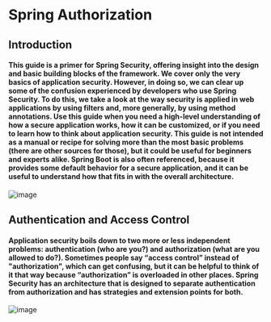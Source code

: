 # Spring Authorization

## Introduction
#### This guide is a primer for Spring Security, offering insight into the design and basic building blocks of the framework. We cover only the very basics of application security. However, in doing so, we can clear up some of the confusion experienced by developers who use Spring Security. To do this, we take a look at the way security is applied in web applications by using filters and, more generally, by using method annotations. Use this guide when you need a high-level understanding of how a secure application works, how it can be customized, or if you need to learn how to think about application security. This guide is not intended as a manual or recipe for solving more than the most basic problems (there are other sources for those), but it could be useful for beginners and experts alike. Spring Boot is also often referenced, because it provides some default behavior for a secure application, and it can be useful to understand how that fits in with the overall architecture.


![image](https://user-images.githubusercontent.com/97638932/161058457-98ab5168-003e-4c0d-b375-3fff34b882f4.png)


## Authentication and Access Control
#### Application security boils down to two more or less independent problems: authentication (who are you?) and authorization (what are you allowed to do?). Sometimes people say “access control” instead of "authorization", which can get confusing, but it can be helpful to think of it that way because “authorization” is overloaded in other places. Spring Security has an architecture that is designed to separate authentication from authorization and has strategies and extension points for both.


![image](https://user-images.githubusercontent.com/97638932/161058669-daec9f26-caec-4d18-9e43-810f30c3ce50.png)
